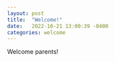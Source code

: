 ```yaml
---
layout: post
title:  "Welcome!"
date:   2022-10-21 13:00:39 -0400
categories: welcome
---
```

Welcome parents!
